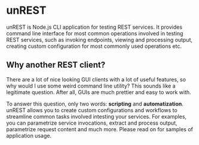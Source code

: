 # unREST
unREST is Node.js CLI application for testing REST services. It provides command line interface for most common operations involved in testing REST services, such as invoking endpoints, viewing and processing output, creating custom configuration for most commonly used operations etc.

## Why another REST client?
There are a lot of nice looking GUI clients with a lot of useful features, so why would I use some weird command line utility? This sounds like a legitimate question. After all, GUIs are much prettier and easy to work with. 

To answer this question, only two words: **scripting** and **automatization**. unREST allows you to create custom configurations and workflows to streamline common tasks involved intesting your services. For examples, you can parametrize service invocations, extract and process output, parametrize request content and much more. Please read on for samples of application usage.
